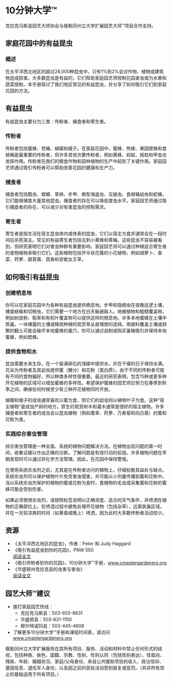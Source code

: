 # 10分钟大学™

克拉克马斯县园艺大师协会与俄勒冈州立大学扩展园艺大师™项目合作支持。

## 家庭花园中的有益昆虫

### 概述

在太平洋西北地区的超过28,000种昆虫中，只有1%到2%会对作物、植物或建筑物造成损害。大多数昆虫是有益的，它们帮助家庭园艺师控制花园害虫或为水果和蔬菜授粉。本手册探讨了我们地区常见的有益昆虫，并分享了如何吸引它们到家庭花园的方法。

## 有益昆虫

有益昆虫主要分为三类：传粉者、捕食者和寄生者。

### 传粉者

传粉者包括蜜蜂、苍蝇、蝴蝶和蛾子。在家庭花园中，蜜蜂、熊蜂、果园壁蜂和食蚜蝇是最重要的传粉者，但许多其他次要传粉者，例如黄蜂、蚂蚁、摇蚊和甲虫也发挥作用。传粉者在我们的粮食作物和园林植物的生产中起到了关键作用。家庭园艺师通过吸引传粉者可以帮助改善花园的健康和生产力。

### 捕食者

捕食者包括瓢虫、螳螂、草蛉、步甲、微型海盗虫、豆娘虫、食蚜蝇幼虫和蛇蝇，它们能够捕食大量其他昆虫。捕食者的存在可以降低害虫水平。家庭园艺师通过吸引捕食者的存在，可以减少对有害昆虫的控制需求。

### 寄生者

寄生者是指生活在宿主昆虫体内或体表的昆虫，它们以宿主为食并通常会在一段时间后杀死宿主。常见的有益寄生者包括无刺小黄蜂和寄蝇。这些昆虫不容易被看到，但研究表明它们对害虫种群有重要影响。家庭园艺师可以通过种植适合寄生者的食物植物来吸引它们。这些植物包括开伞状花簇的小花植物，例如胡萝卜、香菜、莳萝、甜苜蓿、茴香和安妮女王草。

## 如何吸引有益昆虫

### 创建栖息地

你可以在家庭花园中为各种有益昆虫提供栖息地。步甲和隐翅虫在夜晚巡逻土壤，捕食蛞蝓和切根虫，它们需要一个地方在白天躲避敌人。地被植物和粗糙覆盖物，例如树皮粉、稻草和有机叶覆盖物可以提供这样的栖息地。许多本地蜜蜂在土壤中筑巢。一块裸露的土壤或稀疏种植的观赏草丛是理想的选择。用塑料覆盖土壤或频繁的翻土可能会破坏本地蜜蜂的巢穴。你可以通过自制或购买巢箱吸引并保持本地蜜蜂，例如壁蜂。

### 提供食物和水

昆虫需要水来生存。在一个装满卵石的浅碟中提供水，并在干燥的日子保持水满。花朵为传粉者及其幼虫提供蜜（糖分）和花粉（蛋白质）。由于不同的传粉者可能有不同的食物偏好，所以种类多样性很重要。最近的研究表明，包含15种或更多种开花植物的区域可以增加蜜蜂的多样性。希望保护蜜蜂的园艺师应努力在春季到秋季之间，确保任何时候至少有三种开花植物同时开放。

蝴蝶和蛾子的成虫通常喜欢以蜜为食，但它们的幼虫则以植物叶子为食。这种“宿主植物”是成虫产卵的地方。原生的观赏树木和灌木通常是很好的宿主植物。许多捕食者和寄生者的成虫会以昆虫植物（例如蓍草、莳萝、万寿菊和向日葵）的蜜和花粉为食。

### 实践综合害虫管理

综合害虫管理是一种全面、系统的植物问题解决方法。在植物出现问题的第一时间，收集证据以作出正确的诊断。了解问题是有效行动的前提。许多植物问题在早期发现时可以通过非化学方法管理。因此，在花园中保持警惕。

在使用系统杀虫剂之前，尤其是在传粉者访问的植物上，仔细权衡其益处与缺点。系统杀虫剂可以保护植物叶片免受害虫侵害，并可能以小剂量传播到蜜和花粉中。当以系统杀虫剂保护的植物的蜜或花粉为食时，食植物的毛虫或采集蜜和花粉的蜜蜂可能会受到伤害。

如果必须使用杀虫剂，请按照标签说明以正确浓度、适合的天气条件，并喷洒在植物的正确部位上。在喷洒过程中避免处理开花植物（包括杂草），远离筑巢区域，并在一天较凉爽的时间（如黄昏或晚上）喷洒，因为此时大多数传粉者活动较少。

## 资源

- 《太平洋西北地区的昆虫》，作者：Peter 和 Judy Haggard  
- 《吸引有益昆虫到你的花园》，PNW 550  
  [阅读全文](http://ir.library.oregonstate.edu/xmlui/bitstream/handle/1957/38715/pnw550.pdf)  
- 《吸引传粉者到你的花园》，10分钟大学™手册，www.cmastergardeners.org  
- 《华盛顿州克拉克县的虫害与害虫》  
  [阅读全文](http://www.co.clark.wa.us/recycle/documents/BadBugs.pdf)

## 园艺大师™建议

- 拨打家庭园艺热线：  
  - 克拉克马斯县：503-655-8631  
  - 华盛顿县：503-821-1150  
  - 穆尔特诺玛县：503-445-4608  
- 了解更多10分钟大学™手册和课程时间表，请访问 www.cmastergardeners.org  

俄勒冈州立大学扩展服务在其所有项目、服务、活动和材料中禁止任何形式的歧视，包括种族、肤色、国籍、宗教、性别、性别认同（包括性别表达）、性取向、残疾、年龄、婚姻状况、家庭/父母身份、来自公共援助项目的收入、政治信仰、基因信息、退伍军人身份，以及因之前的民权活动受到报复或惩罚。（并非所有禁止的基础适用于所有项目。）